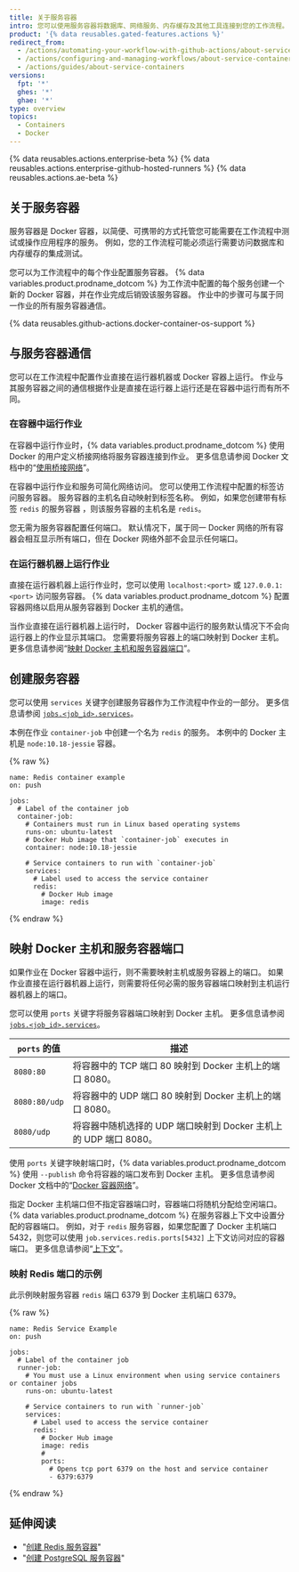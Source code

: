 ```yaml
---
title: 关于服务容器
intro: 您可以使用服务容器将数据库、网络服务、内存缓存及其他工具连接到您的工作流程。
product: '{% data reusables.gated-features.actions %}'
redirect_from:
  - /actions/automating-your-workflow-with-github-actions/about-service-containers
  - /actions/configuring-and-managing-workflows/about-service-containers
  - /actions/guides/about-service-containers
versions:
  fpt: '*'
  ghes: '*'
  ghae: '*'
type: overview
topics:
  - Containers
  - Docker
---
```


{% data reusables.actions.enterprise-beta %}
{% data reusables.actions.enterprise-github-hosted-runners %}
{% data reusables.actions.ae-beta %}

## 关于服务容器

服务容器是 Docker 容器，以简便、可携带的方式托管您可能需要在工作流程中测试或操作应用程序的服务。 例如，您的工作流程可能必须运行需要访问数据库和内存缓存的集成测试。

您可以为工作流程中的每个作业配置服务容器。 {% data variables.product.prodname_dotcom %} 为工作流中配置的每个服务创建一个新的 Docker 容器，并在作业完成后销毁该服务容器。 作业中的步骤可与属于同一作业的所有服务容器通信。

{% data reusables.github-actions.docker-container-os-support %}

## 与服务容器通信

您可以在工作流程中配置作业直接在运行器机器或 Docker 容器上运行。 作业与其服务容器之间的通信根据作业是直接在运行器上运行还是在容器中运行而有所不同。

### 在容器中运行作业

在容器中运行作业时，{% data variables.product.prodname_dotcom %} 使用 Docker 的用户定义桥接网络将服务容器连接到作业。 更多信息请参阅 Docker 文档中的“[使用桥接网络](https://docs.docker.com/network/bridge/)”。

在容器中运行作业和服务可简化网络访问。 您可以使用工作流程中配置的标签访问服务容器。 服务容器的主机名自动映射到标签名称。 例如，如果您创建带有标签 `redis` 的服务容器 ，则该服务容器的主机名是 `redis`。

您无需为服务容器配置任何端口。 默认情况下，属于同一 Docker 网络的所有容器会相互显示所有端口，但在 Docker 网络外部不会显示任何端口。

### 在运行器机器上运行作业

直接在运行器机器上运行作业时，您可以使用 `localhost:<port>` 或 `127.0.0.1:<port>` 访问服务容器。 {% data variables.product.prodname_dotcom %} 配置容器网络以启用从服务容器到 Docker 主机的通信。

当作业直接在运行器机器上运行时， Docker 容器中运行的服务默认情况下不会向运行器上的作业显示其端口。 您需要将服务容器上的端口映射到 Docker 主机。 更多信息请参阅“[映射 Docker 主机和服务容器端口](/actions/automating-your-workflow-with-github-actions/about-service-containers#mapping-docker-host-and-service-container-ports)”。

## 创建服务容器

您可以使用 `services` 关键字创建服务容器作为工作流程中作业的一部分。 更多信息请参阅 [`jobs.<job_id>.services`](/actions/automating-your-workflow-with-github-actions/workflow-syntax-for-github-actions#jobsjob_idservices)。

本例在作业 `container-job` 中创建一个名为 `redis` 的服务。 本例中的 Docker 主机是 `node:10.18-jessie` 容器。

{% raw %}
```yaml{:copy}
name: Redis container example
on: push

jobs:
  # Label of the container job
  container-job:
    # Containers must run in Linux based operating systems
    runs-on: ubuntu-latest
    # Docker Hub image that `container-job` executes in
    container: node:10.18-jessie

    # Service containers to run with `container-job`
    services:
      # Label used to access the service container
      redis:
        # Docker Hub image
        image: redis
```
{% endraw %}

## 映射 Docker 主机和服务容器端口

如果作业在 Docker 容器中运行，则不需要映射主机或服务容器上的端口。 如果作业直接在运行器机器上运行，则需要将任何必需的服务容器端口映射到主机运行器机器上的端口。

您可以使用 `ports` 关键字将服务容器端口映射到 Docker 主机。 更多信息请参阅 [`jobs.<job_id>.services`](/actions/automating-your-workflow-with-github-actions/workflow-syntax-for-github-actions#jobsjob_idservices)。

| `ports` 的值    | 描述                                           |
| ------------- | -------------------------------------------- |
| `8080:80`     | 将容器中的 TCP 端口 80 映射到 Docker 主机上的端口 8080。      |
| `8080:80/udp` | 将容器中的 UDP 端口 80 映射到 Docker 主机上的端口 8080。      |
| `8080/udp`    | 将容器中随机选择的 UDP 端口映射到 Docker 主机上的 UDP 端口 8080。 |

使用 `ports` 关键字映射端口时，{% data variables.product.prodname_dotcom %} 使用 `--publish` 命令将容器的端口发布到 Docker 主机。 更多信息请参阅 Docker 文档中的“[Docker 容器网络](https://docs.docker.com/config/containers/container-networking/)”。

指定 Docker 主机端口但不指定容器端口时，容器端口将随机分配给空闲端口。 {% data variables.product.prodname_dotcom %} 在服务容器上下文中设置分配的容器端口。 例如，对于 `redis` 服务容器，如果您配置了 Docker 主机端口 5432，则您可以使用 `job.services.redis.ports[5432]` 上下文访问对应的容器端口。 更多信息请参阅“[上下文](/actions/learn-github-actions/contexts#job-context)”。

### 映射 Redis 端口的示例

此示例映射服务容器 `redis` 端口 6379 到 Docker 主机端口 6379。

{% raw %}
```yaml{:copy}
name: Redis Service Example
on: push

jobs:
  # Label of the container job
  runner-job:
    # You must use a Linux environment when using service containers or container jobs
    runs-on: ubuntu-latest

    # Service containers to run with `runner-job`
    services:
      # Label used to access the service container
      redis:
        # Docker Hub image
        image: redis
        #
        ports:
          # Opens tcp port 6379 on the host and service container
          - 6379:6379
```
{% endraw %}

## 延伸阅读

- "[创建 Redis 服务容器](/actions/automating-your-workflow-with-github-actions/creating-redis-service-containers)"
- "[创建 PostgreSQL 服务容器](/actions/automating-your-workflow-with-github-actions/creating-postgresql-service-containers)"

